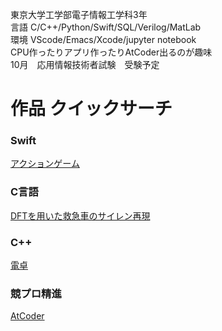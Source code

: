 東京大学工学部電子情報工学科3年  
言語 C/C++/Python/Swift/SQL/Verilog/MatLab  
環境 VScode/Emacs/Xcode/jupyter notebook  
CPU作ったりアプリ作ったりAtCoder出るのが趣味  
10月　応用情報技術者試験　受験予定

# 作品 クイックサーチ
### Swift  
[アクションゲーム](https://github.com/haruponponpopon/BalloonPanicNew)  
### C言語  
[DFTを用いた救急車のサイレン再現](https://github.com/haruponponpopon/3S-experiment/tree/doppler)  
### C++  
[電卓](https://github.com/haruponponpopon/STEP/tree/week3)  
###  競プロ精進  
[AtCoder](https://github.com/haruponponpopon/AtCoderforGreen/blob/main)
